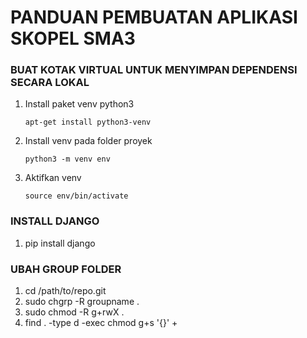 #  PANDUAN PEMBUATAN APLIKASI SKOPEL SMA3

### BUAT KOTAK VIRTUAL UNTUK MENYIMPAN DEPENDENSI SECARA LOKAL
1. Install paket venv python3
    ```
    apt-get install python3-venv
    ```
2. Install venv pada folder proyek
    ```
    python3 -m venv env
    ```
3. Aktifkan venv
    ```
    source env/bin/activate
    ```

### INSTALL DJANGO
1. pip install django

### UBAH GROUP FOLDER 
1. cd /path/to/repo.git
2. sudo chgrp -R groupname .
3. sudo chmod -R g+rwX .
4. find . -type d -exec chmod g+s '{}' +